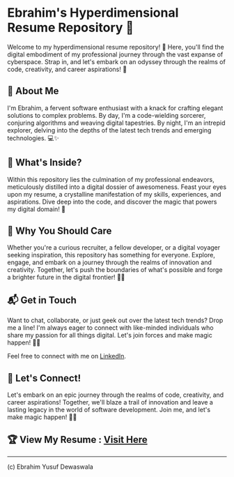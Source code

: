 # Ebrahim's Hyperdimensional Resume Repository 🚀

Welcome to my hyperdimensional resume repository! 🌟 Here, you'll find the digital embodiment of my professional journey through the vast expanse of cyberspace. Strap in, and let's embark on an odyssey through the realms of code, creativity, and career aspirations! 🌌

## 📄 About Me

I'm Ebrahim, a fervent software enthusiast with a knack for crafting elegant solutions to complex problems. By day, I'm a code-wielding sorcerer, conjuring algorithms and weaving digital tapestries. By night, I'm an intrepid explorer, delving into the depths of the latest tech trends and emerging technologies. 💻✨

## 🚀 What's Inside?

Within this repository lies the culmination of my professional endeavors, meticulously distilled into a digital dossier of awesomeness. Feast your eyes upon my resume, a crystalline manifestation of my skills, experiences, and aspirations. Dive deep into the code, and discover the magic that powers my digital domain! 🌟

## 🌟 Why You Should Care

Whether you're a curious recruiter, a fellow developer, or a digital voyager seeking inspiration, this repository has something for everyone. Explore, engage, and embark on a journey through the realms of innovation and creativity. Together, let's push the boundaries of what's possible and forge a brighter future in the digital frontier! 🌈✨

## 📬 Get in Touch

Want to chat, collaborate, or just geek out over the latest tech trends? Drop me a line! I'm always eager to connect with like-minded individuals who share my passion for all things digital. Let's join forces and make magic happen! 🚀🌟

Feel free to connect with me on [LinkedIn](https://www.linkedin.com/in/ebrahimd/).

## 🎉 Let's Connect!

Let's embark on an epic journey through the realms of code, creativity, and career aspirations! Together, we'll blaze a trail of innovation and leave a lasting legacy in the world of software development. Join me, and let's make magic happen! 🚀✨

## 🏆 View My Resume : <a href="https://ebrahimdewaswala.github.io/Resume/">Visit Here</a>
____________________________
(c) Ebrahim Yusuf Dewaswala